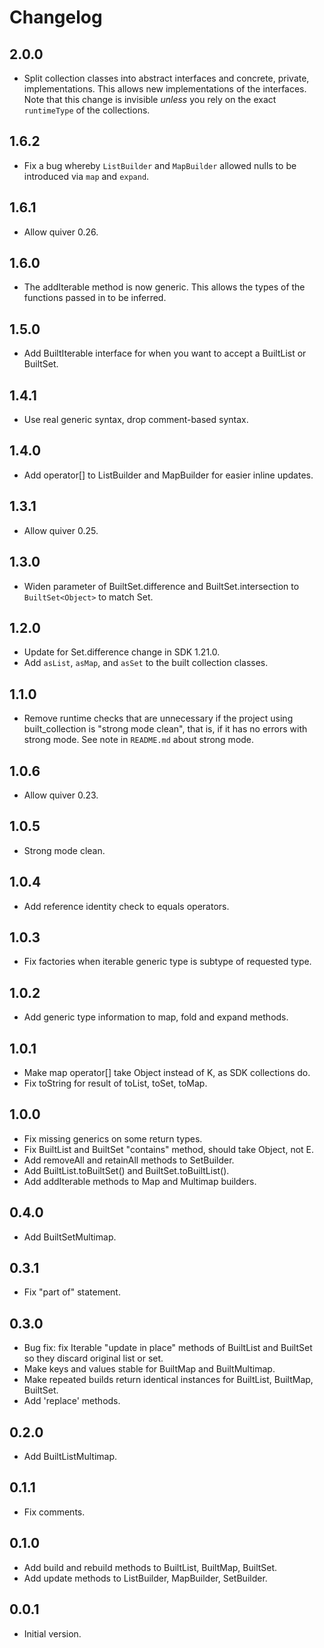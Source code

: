 # Changelog

## 2.0.0

- Split collection classes into abstract interfaces and concrete, private,
  implementations. This allows new implementations of the interfaces. Note that
  this change is invisible _unless_ you rely on the exact `runtimeType` of the
  collections.

## 1.6.2

- Fix a bug whereby `ListBuilder` and `MapBuilder` allowed nulls to be
  introduced via `map` and `expand`.

## 1.6.1

- Allow quiver 0.26.

## 1.6.0

- The addIterable method is now generic. This allows the types of the functions
  passed in to be inferred.

## 1.5.0

- Add BuiltIterable interface for when you want to accept a BuiltList or BuiltSet.

## 1.4.1

- Use real generic syntax, drop comment-based syntax.

## 1.4.0

- Add operator[] to ListBuilder and MapBuilder for easier inline updates.

## 1.3.1

- Allow quiver 0.25.

## 1.3.0

- Widen parameter of BuiltSet.difference and BuiltSet.intersection to
  `BuiltSet<Object>` to match Set.

## 1.2.0

- Update for Set.difference change in SDK 1.21.0.
- Add `asList`, `asMap`, and `asSet` to the built collection classes.

## 1.1.0

- Remove runtime checks that are unnecessary if the project using
  built_collection is "strong mode clean", that is, if it has no errors with
  strong mode. See note in `README.md` about strong mode.

## 1.0.6

- Allow quiver 0.23.

## 1.0.5

- Strong mode clean.

## 1.0.4

- Add reference identity check to equals operators.

## 1.0.3

- Fix factories when iterable generic type is subtype of requested type.

## 1.0.2

- Add generic type information to map, fold and expand methods.

## 1.0.1

- Make map operator[] take Object instead of K, as SDK collections do.
- Fix toString for result of toList, toSet, toMap.

## 1.0.0

- Fix missing generics on some return types.
- Fix BuiltList and BuiltSet "contains" method, should take Object, not E.
- Add removeAll and retainAll methods to SetBuilder.
- Add BuiltList.toBuiltSet() and BuiltSet.toBuiltList().
- Add addIterable methods to Map and Multimap builders.

## 0.4.0

- Add BuiltSetMultimap.

## 0.3.1

- Fix "part of" statement.

## 0.3.0

- Bug fix: fix Iterable "update in place" methods of BuiltList and BuiltSet so they discard original list or set.
- Make keys and values stable for BuiltMap and BuiltMultimap.
- Make repeated builds return identical instances for BuiltList, BuiltMap, BuiltSet.
- Add 'replace' methods.

## 0.2.0

- Add BuiltListMultimap.

## 0.1.1

- Fix comments.

## 0.1.0

- Add build and rebuild methods to BuiltList, BuiltMap, BuiltSet.
- Add update methods to ListBuilder, MapBuilder, SetBuilder.

## 0.0.1

- Initial version.

